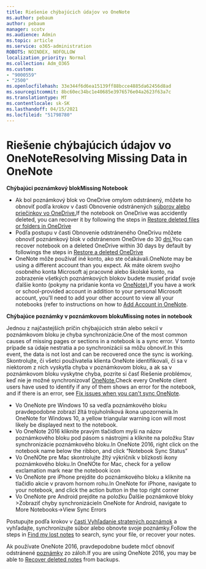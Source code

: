 ```yaml
---
title: Riešenie chýbajúcich údajov vo OneNote
ms.author: pebaum
author: pebaum
manager: scotv
ms.audience: Admin
ms.topic: article
ms.service: o365-administration
ROBOTS: NOINDEX, NOFOLLOW
localization_priority: Normal
ms.collection: Adm_O365
ms.custom:
- "9000559"
- "2500"
ms.openlocfilehash: 33e344f6d6ea15139ff88bcce4885da62456d8ad
ms.sourcegitcommit: 8bc60ec34bc1e40685e3976576e04a2623f63a7c
ms.translationtype: MT
ms.contentlocale: sk-SK
ms.lasthandoff: 04/15/2021
ms.locfileid: "51798780"
---
```

# <a name="resolving-missing-data-in-onenote"></a><span data-ttu-id="a64f4-102">Riešenie chýbajúcich údajov vo OneNote</span><span class="sxs-lookup"><span data-stu-id="a64f4-102">Resolving Missing Data in OneNote</span></span>

<span data-ttu-id="a64f4-103">**Chýbajúci poznámkový blok**</span><span class="sxs-lookup"><span data-stu-id="a64f4-103">**Missing Notebook**</span></span>

- <span data-ttu-id="a64f4-104">Ak bol poznámkový blok vo OneDrive omylom odstránený, môžete ho obnoviť podľa krokov v časti Obnovenie odstránených [súborov alebo priečinkov vo OneDrive.](https://support.office.com/article/949ada80-0026-4db3-a953-c99083e6a84f)</span><span class="sxs-lookup"><span data-stu-id="a64f4-104">If the notebook on OneDrive was accidently deleted, you can recover it by following the steps in [Restore deleted files or folders in OneDrive](https://support.office.com/article/949ada80-0026-4db3-a953-c99083e6a84f)</span></span>
- <span data-ttu-id="a64f4-105">Podľa postupu v časti Obnovenie odstráneného OneDrivu môžete obnoviť poznámkový blok v odstránenom OneDrive do 30 [dní.](https://docs.microsoft.com/onedrive/restore-deleted-onedrive)</span><span class="sxs-lookup"><span data-stu-id="a64f4-105">You can recover notebook on a deleted OneDrive within 30 days by default by followings the steps in [Restore a deleted OneDrive](https://docs.microsoft.com/onedrive/restore-deleted-onedrive)</span></span>
- <span data-ttu-id="a64f4-106">OneNote môže používať iné konto, ako ste očakávali.</span><span class="sxs-lookup"><span data-stu-id="a64f4-106">OneNote may be using a different account than you expect.</span></span> <span data-ttu-id="a64f4-107">Ak máte okrem svojho osobného konta Microsoft aj pracovné alebo školské konto, na zobrazenie všetkých poznámkových blokov budete musieť pridať svoje ďalšie konto (pokyny na pridanie konta vo [OneNote).](https://support.office.com/article/5afff855-54ee-47e4-a773-db048d4ac299)</span><span class="sxs-lookup"><span data-stu-id="a64f4-107">If you have a work or school-provided account in addition to your personal Microsoft account, you'll need to add your other account to view all your notebooks (refer to instructions on how to [Add Account in OneNote](https://support.office.com/article/5afff855-54ee-47e4-a773-db048d4ac299).</span></span>

<span data-ttu-id="a64f4-108">**Chýbajúce poznámky v poznámkovom bloku**</span><span class="sxs-lookup"><span data-stu-id="a64f4-108">**Missing notes in notebook**</span></span>

<span data-ttu-id="a64f4-109">Jednou z najčastejších príčin chýbajúcich strán alebo sekcií v poznámkovom bloku je chyba synchronizácie.</span><span class="sxs-lookup"><span data-stu-id="a64f4-109">One of the most common causes of missing pages or sections in a notebook is a sync error.</span></span> <span data-ttu-id="a64f4-110">V tomto prípade sa údaje nestratia a po synchronizácii sa môžu obnoviť.</span><span class="sxs-lookup"><span data-stu-id="a64f4-110">In this event, the data is not lost and can be recovered once the sync is working.</span></span> <span data-ttu-id="a64f4-111">Skontrolujte, či všetci používatelia klienta OneNote identifikovali, či sa v niektorom z nich vyskytla chyba v poznámkovom bloku, a ak sa v poznámkovom bloku vyskytne chyba, pozrite si časť Riešenie problémov, keď nie je možné synchronizovať [OneNote.](https://support.office.com/article/299495ef-66d1-448f-90c1-b785a6968d45)</span><span class="sxs-lookup"><span data-stu-id="a64f4-111">Check every OneNote client users have used to identify if any of them shows an error for the notebook, and if there is an error, see [Fix issues when you can't sync OneNote](https://support.office.com/article/299495ef-66d1-448f-90c1-b785a6968d45).</span></span>

- <span data-ttu-id="a64f4-112">Vo OneNote pre Windows 10 sa vedľa poznámkového bloku pravdepodobne zobrazí žltá trojuholníková ikona upozornenia.</span><span class="sxs-lookup"><span data-stu-id="a64f4-112">In OneNote for Windows 10, a yellow triangular warning icon will most likely be displayed next to the notebook.</span></span>
- <span data-ttu-id="a64f4-113">Vo OneNote 2016 kliknite pravým tlačidlom myši na názov poznámkového bloku pod pásom s nástrojmi a kliknite na položku Stav synchronizácie poznámkového bloku.</span><span class="sxs-lookup"><span data-stu-id="a64f4-113">In OneNote 2016, right click on the notebook name below the ribbon, and click “Notebook Sync Status”</span></span>
- <span data-ttu-id="a64f4-114">Vo OneNOte pre Mac skontrolujte žltý výkričník v blízkosti ikony poznámkového bloku.</span><span class="sxs-lookup"><span data-stu-id="a64f4-114">In OneNOte for Mac, check for a yellow exclamation mark near the notebook icon</span></span>
- <span data-ttu-id="a64f4-115">Vo OneNote pre iPhone prejdite do poznámkového bloku a kliknite na tlačidlo akcie v pravom hornom rohu.</span><span class="sxs-lookup"><span data-stu-id="a64f4-115">In OneNote for iPhone, navigate to your notebook, and click the action button in the top right corner</span></span>
- <span data-ttu-id="a64f4-116">Vo OneNote pre Android prejdite na položku Ďalšie poznámkové bloky >Zobraziť chyby synchronizácie</span><span class="sxs-lookup"><span data-stu-id="a64f4-116">In OneNote for Android, navigate to More Notebooks->View Sync Errors</span></span>

<span data-ttu-id="a64f4-117">Postupujte podľa krokov v [časti Vyhľadanie stratených poznámok](https://support.office.com/article/32cb2bd7-afe7-44d2-a711-398a88421287) a vyhľadajte, synchronizujte súbor alebo obnovte svoje poznámky.</span><span class="sxs-lookup"><span data-stu-id="a64f4-117">Follow the steps in [Find my lost notes](https://support.office.com/article/32cb2bd7-afe7-44d2-a711-398a88421287) to search, sync your file, or recover your notes.</span></span>

<span data-ttu-id="a64f4-118">Ak používate OneNote 2016, pravdepodobne budete môcť obnoviť odstránené [poznámky](https://support.office.com/article/32ed1036-74fd-4c21-bc28-033a486e6b14) zo záloh.</span><span class="sxs-lookup"><span data-stu-id="a64f4-118">If you are using OneNote 2016, you may be able to [Recover deleted notes](https://support.office.com/article/32ed1036-74fd-4c21-bc28-033a486e6b14) from backups.</span></span>
